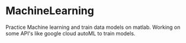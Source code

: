 # MachineLearning

Practice Machine learning and train data models on matlab.
Working on some API's like google cloud autoML to train models.
